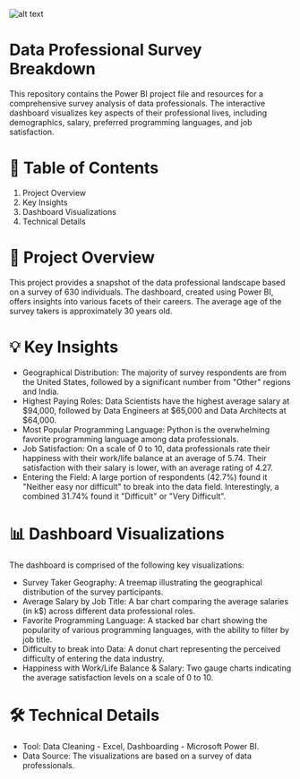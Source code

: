 ![alt text](image-url)
# Data Professional Survey Breakdown

This repository contains the Power BI project file and resources for a comprehensive survey analysis of data professionals. The interactive dashboard visualizes key aspects of their professional lives, including demographics, salary, preferred programming languages, and job satisfaction.

# 📝 Table of Contents

1. Project Overview
2. Key Insights
3. Dashboard Visualizations
4. Technical Details

# 🚀 Project Overview

This project provides a snapshot of the data professional landscape based on a survey of 630 individuals. The dashboard, created using Power BI, offers insights into various facets of their careers. The average age of the survey takers is approximately 30 years old.

# 💡 Key Insights

- Geographical Distribution: The majority of survey respondents are from the United States, followed by a significant number from "Other" regions and India.
- Highest Paying Roles: Data Scientists have the highest average salary at $94,000, followed by Data Engineers at $65,000 and Data Architects at $64,000.
- Most Popular Programming Language: Python is the overwhelming favorite programming language among data professionals.
- Job Satisfaction: On a scale of 0 to 10, data professionals rate their happiness with their work/life balance at an average of 5.74. Their satisfaction with their salary is lower, with an average rating of 4.27.
- Entering the Field: A large portion of respondents (42.7%) found it "Neither easy nor difficult" to break into the data field. Interestingly, a combined 31.74% found it "Difficult" or "Very Difficult".

# 📊 Dashboard Visualizations

The dashboard is comprised of the following key visualizations:
- Survey Taker Geography: A treemap illustrating the geographical distribution of the survey participants.
- Average Salary by Job Title: A bar chart comparing the average salaries (in k$) across different data professional roles.
- Favorite Programming Language: A stacked bar chart showing the popularity of various programming languages, with the ability to filter by job title.
- Difficulty to break into Data: A donut chart representing the perceived difficulty of entering the data industry.
- Happiness with Work/Life Balance & Salary: Two gauge charts indicating the average satisfaction levels on a scale of 0 to 10.

# 🛠️ Technical Details

- Tool: Data Cleaning - Excel, Dashboarding - Microsoft Power BI.
- Data Source: The visualizations are based on a survey of data professionals.
